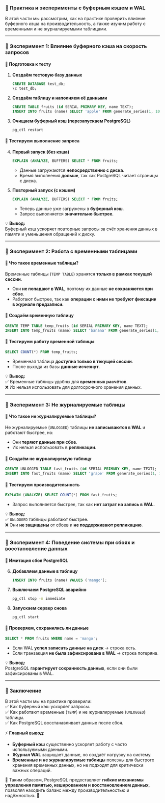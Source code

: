 ### 🔹 **Практика и эксперименты с буферным кэшем и WAL**

В этой части мы рассмотрим, как на практике проверить влияние буферного кэша на производительность, а также изучим работу с временными и не журналируемыми таблицами.

---

### 📌 **Эксперимент 1: Влияние буферного кэша на скорость запросов**

#### 🔹 **Подготовка к тесту**

1. **Создаём тестовую базу данных**
    
    ```sql
    CREATE DATABASE test_db;
    \c test_db;
    ```
    
2. **Создаём таблицу и наполняем её данными**
    
    ```sql
    CREATE TABLE fruits (id SERIAL PRIMARY KEY, name TEXT);
    INSERT INTO fruits (name) SELECT 'apple' FROM generate_series(1, 100000);
    ```
    
3. **Очищаем буферный кэш (перезапускаем PostgreSQL)**
    
    ```bash
    pg_ctl restart
    ```
    

#### 🔹 **Тестируем выполнение запроса**

4. **Первый запуск (без кэша)**
    
    ```sql
    EXPLAIN (ANALYZE, BUFFERS) SELECT * FROM fruits;
    ```
    
    - Данные загружаются **непосредственно с диска**.
    - Время выполнения **дольше**, так как PostgreSQL читает страницы с диска.
5. **Повторный запуск (с кэшем)**
    
    ```sql
    EXPLAIN (ANALYZE, BUFFERS) SELECT * FROM fruits;
    ```
    
    - Теперь данные уже загружены в **буферный кэш**.
    - Запрос выполняется **значительно быстрее**.

💡 **Вывод:**  
Буферный кэш ускоряет повторные запросы за счёт хранения данных в памяти и уменьшения обращений к диску.

---

### 📌 **Эксперимент 2: Работа с временными таблицами**

#### 🔹 **Что такое временные таблицы?**

Временные таблицы (`TEMP TABLE`) хранятся **только в рамках текущей сессии**.

- Они **не попадают в WAL**, поэтому их данные **не сохраняются при сбое**.
- Работают быстрее, так как **операции с ними не требуют фиксации в журнале предзаписи**.

#### 🔹 **Создаём временную таблицу**

```sql
CREATE TEMP TABLE temp_fruits (id SERIAL PRIMARY KEY, name TEXT);
INSERT INTO temp_fruits (name) SELECT 'banana' FROM generate_series(1, 100000);
```

#### 🔹 **Тестируем работу временной таблицы**

```sql
SELECT COUNT(*) FROM temp_fruits;
```

- Временная таблица **доступна только в текущей сессии**.
- После выхода из базы **данные исчезнут**.

💡 **Вывод:**  
✅ Временные таблицы удобны для **временных расчётов**.  
❌ Их нельзя использовать для долгосрочного хранения данных.

---

### 📌 **Эксперимент 3: Не журналируемые таблицы**

#### 🔹 **Что такое не журналируемые таблицы?**

Не журналируемые (`UNLOGGED`) таблицы **не записываются в WAL** и работают быстрее, но:

- Они **теряют данные при сбое**.
- Их нельзя использовать в **репликации**.

#### 🔹 **Создаём не журналируемую таблицу**

```sql
CREATE UNLOGGED TABLE fast_fruits (id SERIAL PRIMARY KEY, name TEXT);
INSERT INTO fast_fruits (name) SELECT 'grape' FROM generate_series(1, 100000);
```

#### 🔹 **Тестируем производительность**

```sql
EXPLAIN (ANALYZE) SELECT COUNT(*) FROM fast_fruits;
```

- Запрос выполняется быстрее, так как **нет затрат на запись в WAL**.

💡 **Вывод:**  
✅ `UNLOGGED` таблицы работают быстрее.  
❌ Они **не защищены** от сбоев и **не поддерживают репликацию**.

---

### 📌 **Эксперимент 4: Поведение системы при сбоях и восстановление данных**

#### 🔹 **Имитация сбоя PostgreSQL**

6. **Добавляем данные в таблицу**
    
    ```sql
    INSERT INTO fruits (name) VALUES ('mango');
    ```
    
7. **Выключаем PostgreSQL аварийно**
    
    ```bash
    pg_ctl stop -m immediate
    ```
    
8. **Запускаем сервер снова**
    
    ```bash
    pg_ctl start
    ```
    

#### 🔹 **Проверяем, сохранились ли данные**

```sql
SELECT * FROM fruits WHERE name = 'mango';
```

- Если WAL **успел записать данные на диск** → строка есть.
- Если транзакция **не была зафиксирована в WAL** → строка потеряна.

💡 **Вывод:**  
PostgreSQL **гарантирует сохранность данных**, если они были зафиксированы в WAL.

---

### 🔹 **Заключение**

В этой части мы на практике проверили:  
✅ Как буферный кэш ускоряет запросы.  
✅ Как работают временные (`TEMP`) и не журналируемые (`UNLOGGED`) таблицы.  
✅ Как PostgreSQL восстанавливает данные после сбоя.

⚡ **Главный вывод**:

- **Буферный кэш** существенно ускоряет работу с часто используемыми данными.
- **Журнал WAL** защищает данные, но создаёт нагрузку на систему.
- **Временные и не журналируемые таблицы** полезны для быстрого хранения временных данных, но не подходят для критически важных операций.

🔹 Таким образом, PostgreSQL предоставляет **гибкие механизмы управления памятью, кешированием и восстановлением данных**, позволяя находить баланс между производительностью и надёжностью. 🚀
